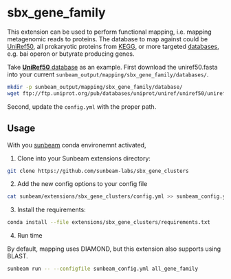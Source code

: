 # sbx_gene_family

This extension can be used to perform functional mapping, i.e. mapping metagenomic reads to proteins. The database to map against could be [UniRef50](https://www.uniprot.org/downloads), all prokaryotic proteins from [KEGG](https://www.kegg.jp/kegg/download/), or more targeted [databases](https://github.com/zhaoc1/sunbeam_databases.git), e.g. bai operon or butyrate producing genes.

Take [**UniRef50** database](https://www.uniprot.org/downloads) as an example. First download the uniref50.fasta into your current `sunbeam_output/mapping/sbx_gene_family/databases/`.

 ```bash
 mkdir -p sunbeam_output/mapping/sbx_gene_family/database/
 wget ftp://ftp.uniprot.org/pub/databases/uniprot/uniref/uniref50/uniref50.fasta.gz -P sunbeam_output/mapping/sbx_gene_family/database/
 ```
 Second, update the `config.yml` with the proper path.

## Usage

 With you [sunbeam](https://github.com/sunbeam-labs/sunbeam) conda environemnt activated, 
 
 1. Clone into your Sunbeam extensions directory:
 
  ```bash
  git clone https://github.com/sunbeam-labs/sbx_gene_clusters
  ```
  
 2. Add the new config options to your config file
 
  ```bash
  cat sunbeam/extensions/sbx_gene_clusters/config.yml >> sunbeam_config.yml
  ```
 
 3. Install the requirements:
 
  ```bash
  conda install --file extensions/sbx_gene_clusters/requirements.txt
  ```
  
 4. Run time

By default, mapping uses DIAMOND, but this extension also supports using BLAST.
 
  ```bash
  sunbeam run -- --configfile sunbeam_config.yml all_gene_family
  ```
 
